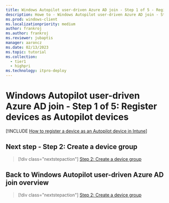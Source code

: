 ```yaml
---
title: Windows Autopilot user-driven Azure AD join - Step 1 of 5 - Register devices as Autopilot devices
description: Howe to - Windows Autopilot user-driven Azure AD join - Step 1 of 5 - Register devices as Autopilot devices.
ms.prod: windows-client
ms.localizationpriority: medium
author: frankroj
ms.author: frankroj
ms.reviewer: jubaptis
manager: aaroncz
ms.date: 02/13/2023
ms.topic: tutorial
ms.collection: 
  - tier1
  - highpri
ms.technology: itpro-deploy
---
```


# Windows Autopilot user-driven Azure AD join - Step 1 of 5: Register devices as Autopilot devices

[!INCLUDE [How to register a device as an Autopilot device in Intune](includes/register-autopilot-device.md)]

## Next step - Step 2: Create a device group

> [!div class="nextstepaction"]
> [Step 2: Create a device group](autopilot-user-driven-aadj-2-create-device-group.md)

## Back to Windows Autopilot user-driven Azure AD join overview

> [!div class="nextstepaction"]
> [Step 2: Create a device group](autopilot-user-driven-aadj-workflow.md)
